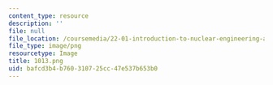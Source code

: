 ```yaml
---
content_type: resource
description: ''
file: null
file_location: /coursemedia/22-01-introduction-to-nuclear-engineering-and-ionizing-radiation-fall-2016/bafcd3b4b760310725cc47e537b653b0_1013.png
file_type: image/png
resourcetype: Image
title: 1013.png
uid: bafcd3b4-b760-3107-25cc-47e537b653b0
---
```

